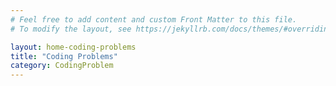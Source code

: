 ```yaml
---
# Feel free to add content and custom Front Matter to this file.
# To modify the layout, see https://jekyllrb.com/docs/themes/#overriding-theme-defaults

layout: home-coding-problems
title: "Coding Problems"
category: CodingProblem
---
```

